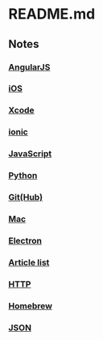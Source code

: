 # README.md

## Notes

### [AngularJS](https://github.com/Monsoir/Notes/blob/master/AngularJS/Best%20Practice.md)
### [iOS](https://github.com/Monsoir/Notes/blob/master/iOS/index.md)
### [Xcode](./Xcode/Xcode.md)
### [ionic](https://github.com/Monsoir/Notes/blob/master/ionic/ionic%20notes.md)
### [JavaScript](https://github.com/Monsoir/Notes/blob/master/JavaScript/JavaScriptNotes.md)
### [Python](https://github.com/Monsoir/Notes/blob/master/Python/index.md)
### [Git(Hub)](https://github.com/Monsoir/Notes/blob/master/Git(Hub)/index.md)
### [Mac](https://github.com/Monsoir/Notes/blob/master/Mac/Mac.md)
### [Electron](./Electron/Index.md)
### [Article list](./Articles/Index.md)
### [HTTP](./HTTP/Index.md)
### [Homebrew](./Homebrew/Index.md)
### [JSON](./JSON/JSON.md)


